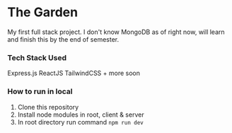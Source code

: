 # The Garden
My first full stack project. I don't know MongoDB as of right now, will learn and finish this by the end of semester.

### Tech Stack Used
Express.js ReactJS TailwindCSS + more soon

### How to run in local
1. Clone this repository
2. Install node modules in root, client & server
3. In root directory run command ```npm run dev```

